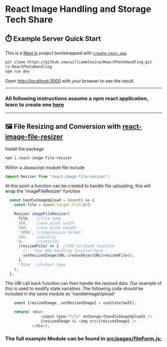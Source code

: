 # React Image Handling and Storage Tech Share

## ⏱️ Example Server Quick Start

This is a [Next.js](https://nextjs.org/) project bootstrapped with [`create-next-app`](https://github.com/vercel/next.js/tree/canary/packages/create-next-app).

```bash
git clone https://github.com/williammleziva/ReactPhotoHandling.git
cd ReactPhotoHandling
npm run dev
```
Open [http://localhost:3000](http://localhost:3000) with your browser to see the result.

-----
### All following instructions assume a npm react application, learn to create one [here](https://react.dev/learn/start-a-new-react-project)

-----
## 🖼️ File Resizing and Conversion with [react-image-file-resizer](https://www.npmjs.com/package/react-image-file-resizer) 

Install the package 
```bash
npm i react-image-file-resizer
```

Within a Javascript module file include
```javascript
import Resizer from "react-image-file-resizer";
```

At this point a function can be created to handle file uploading, this will wrap the 'imageFileResizer' function
```javascript
  const handleImageUpload = (event) => {
    const file = event.target.files[0];

    Resizer.imageFileResizer(
      file,   //file name
      300,    //max pixel width
      300,    //max pixel height
      'JPEG', //compression format
      100,    //quality
      0,      //rotation
      (resizedFile) => {  //URI Callback function
        // - Your URI handling function here -
        setResizedImage(URL.createObjectURL(resizedFile));
      },
      'file'  //output type
    );
  };
```

The URI call back function can then handle the resized data. Our example of this is used to modify state variables. The following code should be included in the same module as 'handleImageUpload'

```javascript
    const [resizedImage, setResizedImage] = useState(null);
```

```javascript
    return( <div>
                <input type="file" onChange={handleImageUpload} /> 
                {resizedImage && <img src={resizedImage} />
            </div>);
```
### The full example Module can be found in [src/pages/fileForm.js](https://github.com/williammleziva/ReactPhotoHandling/blob/main/src/pages/fileForm.js);

